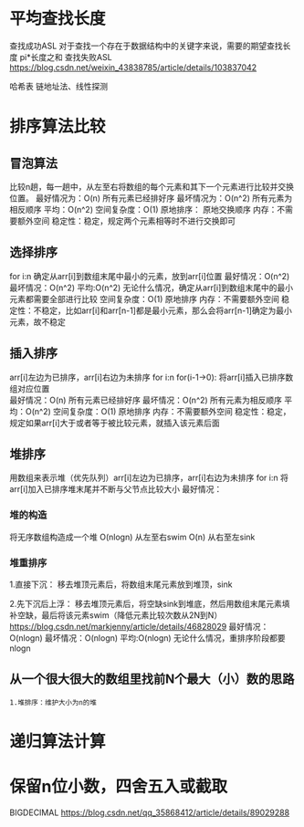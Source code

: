 # 平均查找长度
查找成功ASL
对于查找一个存在于数据结构中的关键字来说，需要的期望查找长度
pi*长度之和
查找失败ASL
https://blog.csdn.net/weixin_43838785/article/details/103837042

哈希表
链地址法、线性探测

# 排序算法比较
## 冒泡算法
比较n趟，每一趟中，从左至右将数组的每个元素和其下一个元素进行比较并交换位置。
最好情况为：O(n) 所有元素已经排好序
最坏情况为：O(n^2) 所有元素为相反顺序
平均：O(n^2)
空间复杂度：O(1)
原地排序： 原地交换顺序
内存：不需要额外空间
稳定性：稳定，规定两个元素相等时不进行交换即可

## 选择排序
for i:n
    确定从arr[i]到数组末尾中最小的元素，放到arr[i]位置
最好情况：O(n^2)
最坏情况：O(n^2)
平均:O(n^2)       无论什么情况，确定从arr[i]到数组末尾中的最小元素都需要全部进行比较
空间复杂度：O(1)
原地排序
内存：不需要额外空间
稳定性：不稳定，比如arr[i]和arr[n-1]都是最小元素，那么会将arr[n-1]确定为最小元素，故不稳定

## 插入排序
arr[i]左边为已排序，arr[i]右边为未排序
for i:n
    for(i-1->0):
        将arr[i]插入已排序数组对应位置      
最好情况：O(n)    所有元素已经排好序
最坏情况：O(n^2)  所有元素为相反顺序
平均：O(n^2)
空间复杂度：O(1)
原地排序
内存：不需要额外空间
稳定性：稳定， 规定如果arr[i]大于或者等于被比较元素，就插入该元素后面

## 堆排序
用数组来表示堆（优先队列）arr[i]左边为已排序，arr[i]右边为未排序
for i:n
    将arr[i]加入已排序堆末尾并不断与父节点比较大小
最好情况：
### 堆的构造
将无序数组构造成一个堆
O(nlogn) 从左至右swim
O(n)  从右至左sink

### 堆重排序
1.直接下沉：
    移去堆顶元素后，将数组末尾元素放到堆顶，sink

2.先下沉后上浮：
    移去堆顶元素后，将空缺sink到堆底，然后用数组末尾元素填补空缺，最后将该元素swim（降低元素比较次数从2N到N）
https://blog.csdn.net/markjenny/article/details/46828029
最好情况：O(nlogn)
最坏情况：O(nlogn)
平均:O(nlogn)  无论什么情况，重排序阶段都要nlogn

## 从一个很大很大的数组里找前N个最大（小）数的思路
    1.堆排序：维护大小为n的堆
        

# 递归算法计算

# 保留n位小数，四舍五入或截取
BIGDECIMAL 
https://blog.csdn.net/qq_35868412/article/details/89029288
